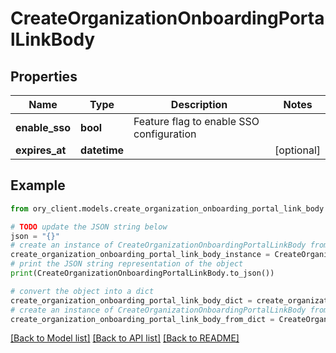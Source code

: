 # CreateOrganizationOnboardingPortalLinkBody


## Properties

Name | Type | Description | Notes
------------ | ------------- | ------------- | -------------
**enable_sso** | **bool** | Feature flag to enable SSO configuration | 
**expires_at** | **datetime** |  | [optional] 

## Example

```python
from ory_client.models.create_organization_onboarding_portal_link_body import CreateOrganizationOnboardingPortalLinkBody

# TODO update the JSON string below
json = "{}"
# create an instance of CreateOrganizationOnboardingPortalLinkBody from a JSON string
create_organization_onboarding_portal_link_body_instance = CreateOrganizationOnboardingPortalLinkBody.from_json(json)
# print the JSON string representation of the object
print(CreateOrganizationOnboardingPortalLinkBody.to_json())

# convert the object into a dict
create_organization_onboarding_portal_link_body_dict = create_organization_onboarding_portal_link_body_instance.to_dict()
# create an instance of CreateOrganizationOnboardingPortalLinkBody from a dict
create_organization_onboarding_portal_link_body_from_dict = CreateOrganizationOnboardingPortalLinkBody.from_dict(create_organization_onboarding_portal_link_body_dict)
```
[[Back to Model list]](../README.md#documentation-for-models) [[Back to API list]](../README.md#documentation-for-api-endpoints) [[Back to README]](../README.md)


